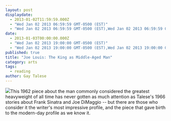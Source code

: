 ```yaml
---
layout: post
displaydate: 
  - 2013-01-02T11:59:59.000Z
  - "Wed Jan 02 2013 06:59:59 GMT-0500 (EST)"
  - "Wed Jan 02 2013 06:59:59 GMT-0500 (EST),Wed Jan 02 2013 06:59:59 GMT-0500 (EST)"
date: 
  - 2013-01-03T00:00:00.000Z
  - "Wed Jan 02 2013 19:00:00 GMT-0500 (EST)"
  - "Wed Jan 02 2013 19:00:00 GMT-0500 (EST),Wed Jan 02 2013 19:00:00 GMT-0500 (EST)"
published: true
title: "Joe Louis: The King as Middle-Aged Man"
category: arts
tags: 
  - reading
author: Gay Talese
---
```


![](http://upload.wikimedia.org/wikipedia/commons/thumb/3/31/Joe_Louis_-_Max_Schmeling_-_1936.jpg/640px-Joe_Louis_-_Max_Schmeling_-_1936.jpg)This 1962 piece about the man commonly considered the greatest heavyweight of all time has never gotten as much attention as Talese's 1966 stories about Frank Sinatra and Joe DiMaggio -- but there are those who consider it the writer's most impressive profile, and the piece that gave birth to the modern-day profile as we know it.